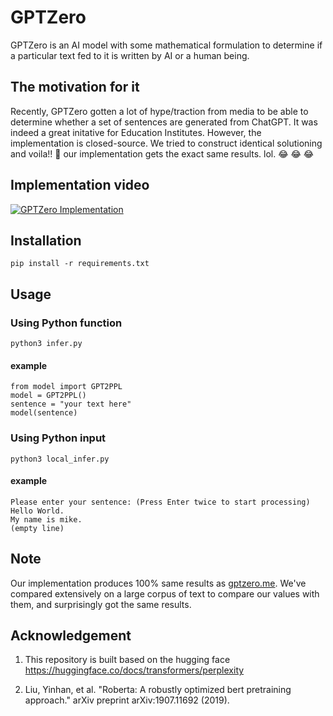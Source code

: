 # GPTZero

GPTZero is an AI model with some mathematical formulation to determine if a particular text fed to it is written by AI or a human being.

## The motivation for it

Recently, GPTZero gotten a lot of hype/traction from media to be able to determine whether a set of sentences are generated from ChatGPT. It was indeed a great initative for Education Institutes. However, the implementation is closed-source. We tried to construct identical solutioning and voila!! :tada: our implementation gets the exact same results. lol. :joy: :joy: :joy:

## Implementation video
[![GPTZero Implementation](https://i.imgur.com/6Xtakve.png)](https://www.youtube.com/watch?v=x9H-aY5sCDA)



## Installation
```pip install -r requirements.txt```

## Usage
### Using Python function
```python3 infer.py```
#### example
```
from model import GPT2PPL
model = GPT2PPL()
sentence = "your text here"
model(sentence)
```  
### Using Python input
```python3 local_infer.py```
#### example
```
Please enter your sentence: (Press Enter twice to start processing)
Hello World.
My name is mike.
(empty line)
```

## Note
Our implementation produces 100% same results as <a href="https://gptzero.me">gptzero.me</a>. We've compared extensively on a large corpus of text to compare our values with them, and surprisingly got the same results.

## Acknowledgement
1. This repository is built based on the hugging face
https://huggingface.co/docs/transformers/perplexity

2. Liu, Yinhan, et al. "Roberta: A robustly optimized bert pretraining approach." arXiv preprint arXiv:1907.11692 (2019).
